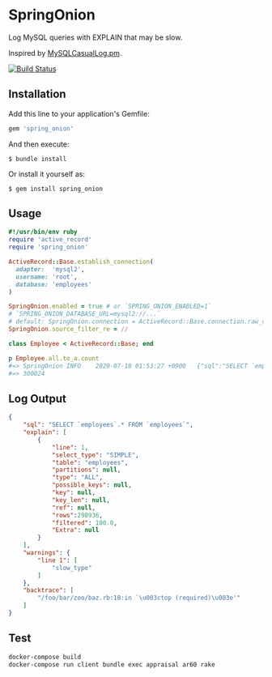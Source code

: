 # SpringOnion

Log MySQL queries with EXPLAIN that may be slow.

Inspired by [MySQLCasualLog.pm](https://gist.github.com/kamipo/839e8a5b6d12bddba539).

[![Build Status](https://travis-ci.org/winebarrel/spring_onion.svg?branch=master)](https://travis-ci.org/winebarrel/spring_onion)

## Installation

Add this line to your application's Gemfile:

```ruby
gem 'spring_onion'
```

And then execute:

    $ bundle install

Or install it yourself as:

    $ gem install spring_onion

## Usage

```ruby
#!/usr/bin/env ruby
require 'active_record'
require 'spring_onion'

ActiveRecord::Base.establish_connection(
  adapter:  'mysql2',
  username: 'root',
  database: 'employees'
)

SpringOnion.enabled = true # or `SPRING_ONION_ENABLED=1`
# `SPRING_ONION_DATABASE_URL=mysql2://...`
# default: SpringOnion.connection = ActiveRecord::Base.connection.raw_connection
SpringOnion.source_filter_re = //

class Employee < ActiveRecord::Base; end

p Employee.all.to_a.count
#=> SpringOnion	INFO	2020-07-18 01:53:27 +0900	{"sql":"SELECT `employees`.* FROM `employees`","explain":[{"line":1,"select_type":"SIMPLE","table":"employees","partitions":null,"type":"ALL","possible_keys":null,"key":null,"key_len":null,"ref":null,"rows":298936,"filtered":100.0,"Extra":null}],"warnings":{"line 1":["slow_type"]},"backtrace":["/foo/bar/zoo/baz.rb:18:in `\u003ctop (required)\u003e'"]}
#=> 300024
```

## Log Output

```json
{
    "sql": "SELECT `employees`.* FROM `employees`",
    "explain": [
        {
            "line": 1,
            "select_type": "SIMPLE",
            "table": "employees",
            "partitions": null,
            "type": "ALL",
            "possible_keys": null,
            "key": null,
            "key_len": null,
            "ref": null,
            "rows":298936,
            "filtered": 100.0,
            "Extra": null
        }
    ],
    "warnings": {
        "line 1": [
            "slow_type"
        ]
    },
    "backtrace": [
        "/foo/bar/zoo/baz.rb:18:in `\u003ctop (required)\u003e'"
    ]
}
```

## Test

```sh
docker-compose build
docker-compose run client bundle exec appraisal ar60 rake
```

